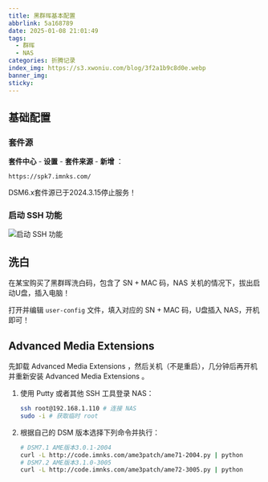 ```yaml
---
title: 黑群晖基本配置
abbrlink: 5a168789
date: 2025-01-08 21:01:49
tags:
  - 群晖
  - NAS
categories: 折腾记录
index_img: https://s3.xwoniu.com/blog/3f2a1b9c8d0e.webp
banner_img:
sticky:
---
```


## 基础配置

### 套件源

**套件中心** - **设置** - **套件来源** - **新增** ：

```
https://spk7.imnks.com/
```
<p class="note note-info">DSM6.x套件源已于2024.3.15停止服务！</p>

### 启动 SSH 功能

![启动 SSH 功能](https://s3.xwoniu.com/blog/posts/20250109133249.webp)

## 洗白

在某宝购买了黑群晖洗白码，包含了 SN + MAC 码，NAS 关机的情况下，拔出启动U盘，插入电脑！

打开并编辑 `user-config` 文件，填入对应的 SN + MAC 码，U盘插入 NAS，开机即可！

## Advanced Media Extensions

先卸载 Advanced Media Extensions ，然后关机（不是重启），几分钟后再开机并重新安装 Advanced Media Extensions 。

1. 使用 Putty 或者其他 SSH 工具登录 NAS：

   ```bash
   ssh root@192.168.1.110 # 连接 NAS 
   sudo -i # 获取临时 root
   ```

2. 根据自己的 DSM 版本选择下列命令并执行：

   ```bash
   # DSM7.1 AME版本3.0.1-2004
   curl -L http://code.imnks.com/ame3patch/ame71-2004.py | python
   # DSM7.2 AME版本3.1.0-3005
   curl -L http://code.imnks.com/ame3patch/ame72-3005.py | python
   ```
